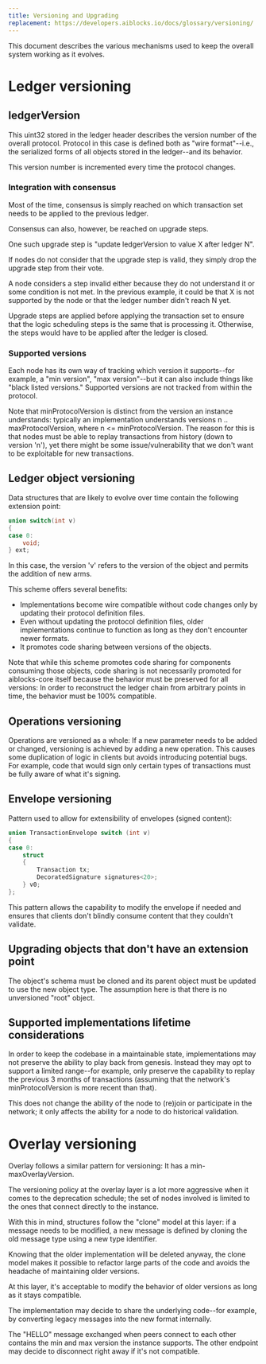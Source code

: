 ```yaml
---
title: Versioning and Upgrading
replacement: https://developers.aiblocks.io/docs/glossary/versioning/
---
```



This document describes the various mechanisms used to keep the overall system working as it evolves.

# Ledger versioning
## ledgerVersion
This uint32 stored in the ledger header describes the version number of the overall protocol.
Protocol in this case is defined both as "wire format"--i.e., the serialized forms of all objects stored in the ledger--and its behavior.

This version number is incremented every time the protocol changes.

### Integration with consensus
Most of the time, consensus is simply reached on which transaction set needs to be applied to the previous ledger.

Consensus can also, however, be reached on upgrade steps.

One such upgrade step is "update ledgerVersion to value X after ledger N".

If nodes do not consider that the upgrade step is valid, they simply drop the upgrade step from their vote.

A node considers a step invalid either because they do not understand it or some condition is not met. In the previous example, it could be that X is not supported by the node or that the ledger number didn't reach N yet.

Upgrade steps are applied before applying the transaction set to ensure that the logic scheduling steps is the same that is processing it. Otherwise, the steps would have to be applied after the ledger is closed.

### Supported versions
Each node has its own way of tracking which version it supports--for example, a "min version", "max version"--but it can also include things like "black listed versions." Supported versions are not tracked from within the protocol.

Note that minProtocolVersion is distinct from the version an instance understands:
typically an implementation understands versions n .. maxProtocolVersion, where n <= minProtocolVersion.
The reason for this is that nodes must be able to replay transactions from history (down to version 'n'), yet there might be some issue/vulnerability that we don't want to be exploitable for new transactions.

## Ledger object versioning

Data structures that are likely to evolve over time contain the following extension point:
```C++
union switch(int v)
{
case 0:
    void;
} ext;
```

In this case, the version 'v' refers to the version of the object and permits the addition of new arms.

This scheme offers several benefits:
* Implementations become wire compatible without code changes only by updating their protocol definition files.
* Even without updating the protocol definition files, older implementations continue to function as long as they don't encounter newer formats.
* It promotes code sharing between versions of the objects.

Note that while this scheme promotes code sharing for components consuming those objects, code sharing is not necessarily promoted for aiblocks-core itself because the behavior must be preserved for all versions: In order to reconstruct the ledger chain from arbitrary points in time, the behavior must be 100% compatible.

## Operations versioning

Operations are versioned as a whole: If a new parameter needs to be added or changed, versioning is achieved by adding a new operation.
This causes some duplication of logic in clients but avoids introducing potential bugs. For example, code that would sign only certain types of transactions must be fully aware of what it's signing.

## Envelope versioning

Pattern used to allow for extensibility of envelopes (signed content):
```C++
union TransactionEnvelope switch (int v)
{
case 0:
    struct
    {
        Transaction tx;
        DecoratedSignature signatures<20>;
    } v0;
};
```

This pattern allows the capability to modify the envelope if needed and ensures that clients don't blindly consume content that they couldn't validate.

## Upgrading objects that don't have an extension point

The object's schema must be cloned and its parent object must be updated to use the new object type. The assumption here is that there is no unversioned "root" object.

## Supported implementations lifetime considerations

In order to keep the codebase in a maintainable state, implementations may not preserve the ability to play back from genesis. Instead they may opt to support a limited range--for example, only preserve the capability to replay the previous 3 months of transactions (assuming that the network's minProtocolVersion is more recent than that).

This does not change the ability of the node to (re)join or participate in the network; it only affects the ability for a node to do historical validation.

# Overlay versioning

Overlay follows a similar pattern for versioning: It has a min-maxOverlayVersion.

The versioning policy at the overlay layer is a lot more aggressive when it comes to the deprecation schedule; the set of nodes involved is limited to the ones that connect directly to the instance.

With this in mind, structures follow the "clone" model at this layer:
if a message needs to be modified, a new message is defined by cloning the old message type using a new type identifier.

Knowing that the older implementation will be deleted anyway, the clone model makes it possible to refactor large parts of the code and avoids the headache of maintaining older versions.

At this layer, it's acceptable to modify the behavior of older versions as long as it stays compatible.

The implementation may decide to share the underlying code--for example, by converting legacy messages into the new format internally.

The "HELLO" message exchanged when peers connect to each other contains the min and max version the instance supports. The other endpoint may decide to disconnect right away if it's not compatible.





